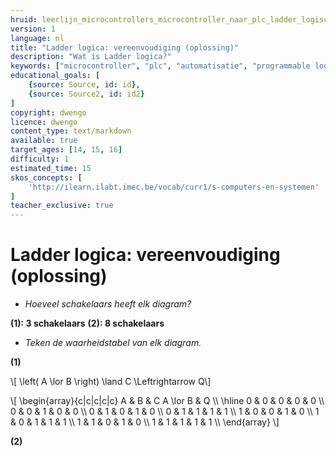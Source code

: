 ```yaml
---
hruid: leerlijn_microcontrollers_microcontroller_naar_plc_ladder_logische_reductie_oplossing
version: 1
language: nl
title: "Ladder logica: vereenvoudiging (oplossing)"
description: "Wat is Ladder logica?"
keywords: ["microcontroller", "plc", "automatisatie", "programmable logic controller", "µC", "ladder", "latch"]
educational_goals: [
    {source: Source, id: id}, 
    {source: Source2, id: id2}
]
copyright: dwengo
licence: dwengo
content_type: text/markdown
available: true
target_ages: [14, 15, 16]
difficulty: 1
estimated_time: 15
skos_concepts: [
    'http://ilearn.ilabt.imec.be/vocab/curr1/s-computers-en-systemen'
]
teacher_exclusive: true
---
```


# Ladder logica: vereenvoudiging (oplossing)

* *Hoeveel schakelaars heeft elk diagram?*

**(1): 3 schakelaars**
**(2): 8 schakelaars**

* *Teken de waarheidstabel van elk diagram.*

**(1)**

\\[ \left( A \lor B \right) \land C \Leftrightarrow Q\\]

\\[
    \begin{array}{c|c|c|c|c}
        A & B & C A \lor B & Q \\\\
        \hline 
        0 & 0 & 0 & 0 & 0 \\\\
        0 & 0 & 1 & 0 & 0 \\\\
        0 & 1 & 0 & 1 & 0 \\\\
        0 & 1 & 1 & 1 & 1 \\\\
        1 & 0 & 0 & 1 & 0 \\\\
        1 & 0 & 1 & 1 & 1 \\\\
        1 & 1 & 0 & 1 & 0 \\\\
        1 & 1 & 1 & 1 & 1 \\\\
    \end{array}
\\]

**(2)**

